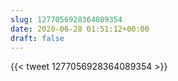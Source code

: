 ```yaml
---
slug: 1277056928364089354
date: 2020-06-28 01:51:12+00:00
draft: false
---
```


{{< tweet 1277056928364089354 >}}
